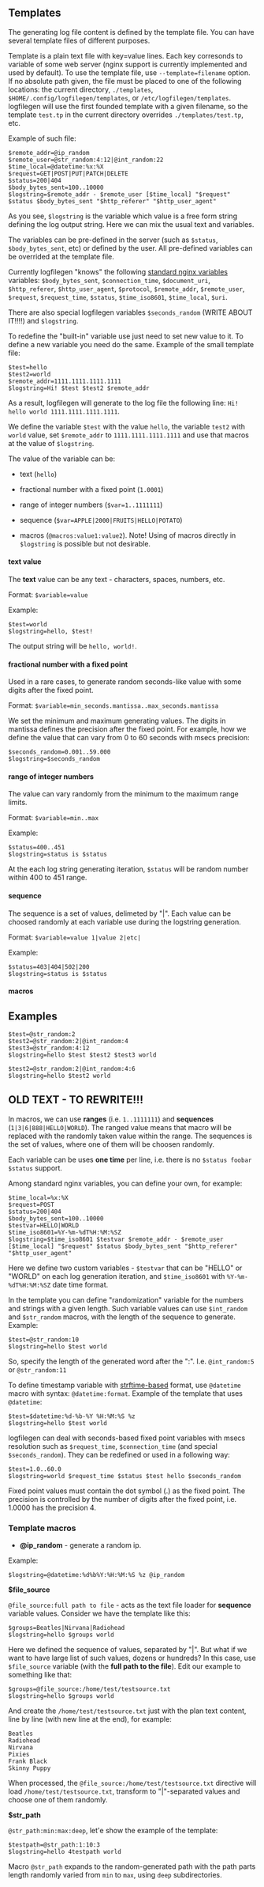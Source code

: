 ## Templates

The generating log file content is defined by the template file. You can have several template files of different purposes.

Template is a plain text file with key=value lines. Each key corresonds to variable of some web server (nginx support is currently implemented and used by default). To use the template file, use ```--template=filename``` option. If no absolute path given, the file must be placed to one of the following locations: the current directory, ```./templates```, ```$HOME/.config/logfilegen/templates```, or ```/etc/logfilegen/templates```. logfilegen will use the first founded template with a given filename, so the template ```test.tp``` in the current directory overrides ```./templates/test.tp```, etc.

Example of such file:

```
$remote_addr=@ip_random
$remote_user=@str_random:4:12|@int_random:22
$time_local=@datetime:%x:%X
$request=GET|POST|PUT|PATCH|DELETE
$status=200|404
$body_bytes_sent=100..10000
$logstring=$remote_addr - $remote_user [$time_local] "$request" $status $body_bytes_sent "$http_referer" "$http_user_agent"
```

As you see, ```$logstring``` is the variable which value is a free form string defining the log output string. Here we can mix the usual text and variables.

The variables can be pre-defined in the server (such as ```$status```, ```$body_bytes_sent```, etc) or defined by the user. All pre-defined variables can be overrided at the template file.

Currently logfilegen "knows" the following [standard nginx variables](http://nginx.org/en/docs/varindex.html) variables: ```$body_bytes_sent```, ```$connection_time```, ```$document_uri```, ```$http_referer```, ```$http_user_agent```, ```$protocol```, ```$remote_addr```, ```$remote_user```, ```$request```, ```$request_time```, ```$status```, ```$time_iso8601```, ```$time_local```, ```$uri```.


There are also special logfilegen variables ```$seconds_random``` (WRITE ABOUT IT!!!!) and ```$logstring```.

To redefine the "built-in" variable use just need to set new value to it. To define a new variable you need do the same. Example of the small template file:

```
$test=hello
$test2=world
$remote_addr=1111.1111.1111.1111
$logstring=Hi! $test $test2 $remote_addr
```

As a result, logfilegen will generate to the log file the following line: ```Hi! hello world 1111.1111.1111.1111```.

We define the variable ```$test``` with the value ```hello```, the variable ```test2``` with ```world``` value, set ```$remote_addr``` to ```1111.1111.1111.1111``` and use that macros at the value of ```$logstring```.

The value of the variable can be:

- text (```hello```)

- fractional number with a fixed point (```1.0001```)

- range of integer numbers (```$var=1..1111111```)

- sequence (```$var=APPLE|2000|FRUITS|HELLO|POTATO```)

- macros (```@macros:value1:value2```). Note! Using of macros directly in ```$logstring``` is possible but not desirable.


#### text value

The **text** value can be any text - characters, spaces, numbers, etc.

Format: ```$variable=value```

Example:


```
$test=world
$logstring=hello, $test!
```

The output string will be ```hello, world!```.


#### fractional number with a fixed point

Used in a rare cases, to generate random seconds-like value with some digits after the fixed point.

Format: ```$variable=min_seconds.mantissa..max_seconds.mantissa```

We set the minimum and maximum generating values. The digits in mantissa defines the precision after the fixed point. For example, how we define the value that can vary from 0 to 60 seconds with msecs precision:

```
$seconds_random=0.001..59.000
$logstring=$seconds_random
```

#### range of integer numbers

The value can vary randomly from the minimum to the maximum range limits.

Format: ```$variable=min..max```

Example:

```
$status=400..451
$logstring=status is $status
```

At the each log string generating iteration, ```$status``` will be random number within 400 to 451 range.


#### sequence

The sequence is a set of values, delimeted by "|". Each value can be choosed randomly at each variable use during the logstring generation.

Format: ```$variable=value 1|value 2|etc|```

Example:

```
$status=403|404|502|200
$logstring=status is $status
```

#### macros






## Examples


```
$test=@str_random:2
$test2=@str_random:2|@int_random:4
$test3=@str_random:4:12
$logstring=hello $test $test2 $test3 world
```

```
$test2=@str_random:2|@int_random:4:6
$logstring=hello $test2 world
```

## OLD TEXT - TO REWRITE!!!


In macros, we can use **ranges** (i.e. ```1..1111111```) and **sequences** (```1|3|6|888|HELLO|WORLD```). The ranged value means that macro will be replaced with the randomly taken value within the range. The sequences is the set of values, where one of them will be choosen randomly.

Each variable can be uses **one time** per line, i.e. there is no ```$status foobar $status``` support.

Among standard nginx variables, you can define your own, for example:

```
$time_local=%x:%X
$request=POST
$status=200|404
$body_bytes_sent=100..10000
$testvar=HELLO|WORLD
$time_iso8601=%Y-%m-%dT%H:%M:%SZ
$logstring=$time_iso8601 $testvar $remote_addr - $remote_user [$time_local] "$request" $status $body_bytes_sent "$http_referer" "$http_user_agent"
```

Here we define two custom variables - ``$testvar`` that can be "HELLO" or "WORLD" on each log generation iteration, and ```$time_iso8601``` with ```%Y-%m-%dT%H:%M:%SZ``` date time format.

In the template you can define "randomization" variable for the numbers and strings with a given length. Such variable values can use ```$int_random``` and ```$str_random``` macros, with the length of the sequence to generate. Example:

```
$test=@str_random:10
$logstring=hello $test world
```

So, specify the length of the generated word after the ":". I.e. ```@int_random:5``` or ```@str_random:11```


To define timestamp variable with [strftime-based](https://en.cppreference.com/w/c/chrono/strftime) format, use ```@datetime``` macro with syntax: ```@datetime:format```. Example of the template that uses ```@datetime```:

```
$test=$datetime:%d-%b-%Y %H:%M:%S %z
$logstring=hello $test world
```

logfilegen can deal with seconds-based fixed point variables with msecs resolution such as ```$request_time```, ```$connection_time``` (and special ```$seconds_random```). They can be redefined or used in a following way:

```
$test=1.0..60.0
$logstring=world $request_time $status $test hello $seconds_random
```

Fixed point values must contain the dot symbol (.) as the fixed point. The precision is controlled by the number of digits after the fixed point, i.e. 1.0000 has the precision 4.


### Template macros


- **@ip_random** - generate a random ip.

Example:

```
$logstring=@datetime:%d%b%Y:%H:%M:%S %z @ip_random
```


**$file_source**

```@file_source:full path to file``` - acts as the text file loader for **sequence** variable values. Consider we have the template like this:

```
$groups=Beatles|Nirvana|Radiohead
$logstring=hello $groups world
```

Here we defined the sequence of values, separated by "|". But what if we want to have large list of such values, dozens or hundreds? In this case, use ```$file_source``` variable (with the **full path to the file**). Edit our example to something like that:

```
$groups=@file_source:/home/test/testsource.txt
$logstring=hello $groups world
```

And create the ```/home/test/testsource.txt``` just with the plan text content, line by line (with new line at the end), for example:

```
Beatles
Radiohead
Nirvana
Pixies
Frank Black
Skinny Puppy
```

When processed, the ```@file_source:/home/test/testsource.txt``` directive will load ```/home/test/testsource.txt```, transform to "|"-separated values and choose one of them randomly.


**$str_path**

```@str_path:min:max:deep```, let'e show the example of the template:

```
$testpath=@str_path:1:10:3
$logstring=hello 4testpath world
```

Macro ```@str_path``` expands to the random-generated path with the path parts length randomly varied from ```min``` to ```max```, using ```deep``` subdirectories.


